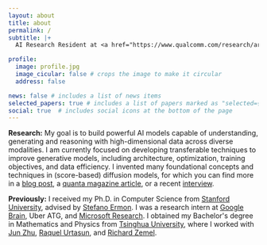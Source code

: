 ```yaml
---
layout: about
title: about
permalink: /
subtitle: |+
  AI Research Resident at <a href="https://www.qualcomm.com/research/artificial-intelligence">Qualcomm AI Research</a><br><br>

profile:
  image: profile.jpg
  image_cicular: false # crops the image to make it circular
  address: false

news: false # includes a list of news items
selected_papers: true # includes a list of papers marked as "selected={true}"
social: true  # includes social icons at the bottom of the page
---
```


**Research:** My goal is to build powerful AI models capable of understanding, generating and reasoning with high-dimensional data across diverse modalities. I am currently focused on developing transferable techniques to improve generative models, including architecture, optimization, training objectives, and data efficiency. I invented many foundational concepts and techniques in (score-based) diffusion models, for which you can find more in a [blog post](/blog/2021/score/), a [quanta magazine article](https://www.quantamagazine.org/the-physics-principle-that-inspired-modern-ai-art-20230105/), or a recent [interview](https://x.com/slaterstich/status/1911817486439461009).

**Previously:** I received my Ph.D. in Computer Science from [Stanford University](https://www.stanford.edu), advised by [Stefano Ermon](https://cs.stanford.edu/~ermon). I was a research intern at [Google Brain](https://research.google/teams/brain/), Uber ATG, and [Microsoft Research](https://www.microsoft.com/en-us/research/lab/microsoft-research-cambridge/). I obtained my Bachelor's degree in Mathematics and Physics from [Tsinghua University](https://www.tsinghua.edu.cn/), where I worked with [Jun Zhu](http://ml.cs.tsinghua.edu.cn/~jun/index.shtml), [Raquel Urtasun](http://www.cs.toronto.edu/~urtasun/), and [Richard Zemel](http://www.cs.toronto.edu/~zemel/inquiry/home.php).
